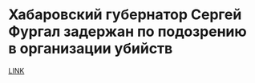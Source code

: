 # Хабаровский губернатор Сергей Фургал задержан по подозрению в организации убийств



[LINK](https://varlamov.ru/3955120.html)